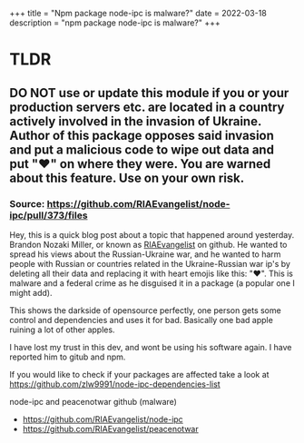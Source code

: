 +++
title = "Npm package node-ipc is malware?"
date = 2022-03-18
description = "npm package node-ipc is malware?"
+++

# TLDR
## DO NOT use or update this module if you or your production servers etc. are located in a country actively involved in the invasion of Ukraine. Author of this package opposes said invasion and put a malicious code to wipe out data and put "❤️" on where they were. You are warned about this feature. Use on your own risk.

### Source: https://github.com/RIAEvangelist/node-ipc/pull/373/files

Hey, this is a quick blog post about a topic that happened around yesterday. Brandon Nozaki Miller, or known as [RIAEvangelist](https://github.com/RIAEvangelist) on github. He wanted to spread his views about the Russian-Ukraine war, and he wanted to harm people with Russian or countries related in the Ukraine-Russian war ip's by deleting all their data and replacing it with heart emojis like this: "❤️". This is malware and a federal crime as he disguised it in a package (a popular one I might add).

This shows the darkside of opensource perfectly, one person gets some control and dependencies and uses it for bad. Basically one bad apple ruining a lot of other apples.

I have lost my trust in this dev, and wont be using his software again. I have reported him to gitub and npm.

If you would like to check if your packages are affected take a look at https://github.com/zlw9991/node-ipc-dependencies-list


node-ipc and peacenotwar github (malware)
- https://github.com/RIAEvangelist/node-ipc
- https://github.com/RIAEvangelist/peacenotwar
